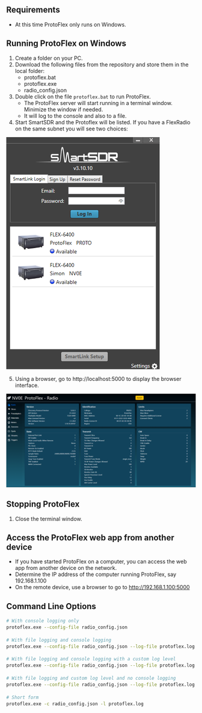 ## Requirements
- At this time ProtoFlex only runs on Windows.

## Running ProtoFlex on Windows
1. Create a folder on your PC.
2. Download the following files from the repository and store them in the local folder:
   - protoflex.bat
   - protoflex.exe
   - radio_config.json
3. Double click on the file `protoflex.bat` to run ProtoFlex.
   - The ProtoFlex server will start running in a terminal window. Minimize the window if needed.
   - It will log to the console and also to a file.
4. Start SmartSDR and the Protoflex will be listed. If you have a FlexRadio on the same subnet you will see two choices:

![SmartSDR Selection](https://raw.githubusercontent.com/rimuadmin/ProtoFlex/main/images/smart_sdr_radio_selection.png)
   
5. Using a browser, go to http://localhost:5000 to display the browser interface.

![Browser Main Page](https://raw.githubusercontent.com/rimuadmin/ProtoFlex/main/images/protoflex_main_2.png)

## Stopping ProtoFlex

1. Close the terminal window.

## Access the ProtoFlex web app from another device
- If you have started ProtoFlex on a computer, you can access the web app from another device on the network.
- Determine the IP address of the computer running ProtoFlex, say 192.168.1.100
- On the remote device, use a browser to go to http://192.168.1.100:5000

## Command Line Options

```bash
# With console logging only
protoflex.exe --config-file radio_config.json 

# With file logging and console logging
protoflex.exe --config-file radio_config.json --log-file protoflex.log

# With file logging and console logging with a custom log level
protoflex.exe --config-file radio_config.json --log-file protoflex.log --log-level INFO

# With file logging and custom log level and no console logging
protoflex.exe --config-file radio_config.json --log-file protoflex.log --log-level INFO --no-console

# Short form
protoflex.exe -c radio_config.json -l protoflex.log
```
